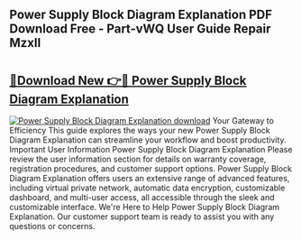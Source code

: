 ## Power Supply Block Diagram Explanation PDF Download Free - Part-vWQ User Guide Repair MzxIl

# <h2><a href="http://dfrhls.blite.top/?on=Power+Supply+Block+Diagram+Explanation">🔗Download New 👉🔴 Power Supply Block Diagram Explanation</a></h2>

[![Power Supply Block Diagram Explanation download](https://i.imgur.com/lujVjoI.png)](http://dfrhls.blite.top/?on=Power+Supply+Block+Diagram+Explanation)
Your Gateway to Efficiency This guide explores the ways your new Power Supply Block Diagram Explanation can streamline your workflow and boost productivity. Important User Information Power Supply Block Diagram Explanation Please review the user information section for details on warranty coverage, registration procedures, and customer support options. Power Supply Block Diagram Explanation offers users an extensive range of advanced features, including virtual private network, automatic data encryption, customizable dashboard, and multi-user access, all accessible through the sleek and customizable interface. We're Here to Help Power Supply Block Diagram Explanation. Our customer support team is ready to assist you with any questions or concerns.
